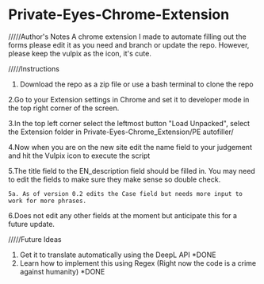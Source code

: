 # Private-Eyes-Chrome-Extension
/////Author's Notes
A chrome extension I made to automate filling out the forms please edit it as you need and branch or update the repo.
However, please keep the vulpix as the icon, it's cute.

/////Instructions
  1. Download the repo as a zip file or use a bash terminal to clone the repo

  2.Go to your Extension settings in Chrome and set it to developer mode in the top right corner of the screen.
  
  3.In the top left corner select the leftmost button "Load Unpacked", select the Extension folder in Private-Eyes-Chrome_Extension/PE autofiller/ 
  
  4.Now when you are on the new site edit the name field to your judgement and hit the Vulpix icon to execute the script
  
  5.The title field to the EN_description field should be filled in. You may need to edit the fields to make sure they make sense so double check.

  	5a. As of version 0.2 edits the Case field but needs more input to work for more phrases.
  
  6.Does not edit any other fields at the moment but anticipate this for a future update.
  
/////Future Ideas

  1. Get it to translate automatically using the DeepL API *DONE
  2. Learn how to implement this using Regex (Right now the code is a crime against humanity) *DONE
  
  
